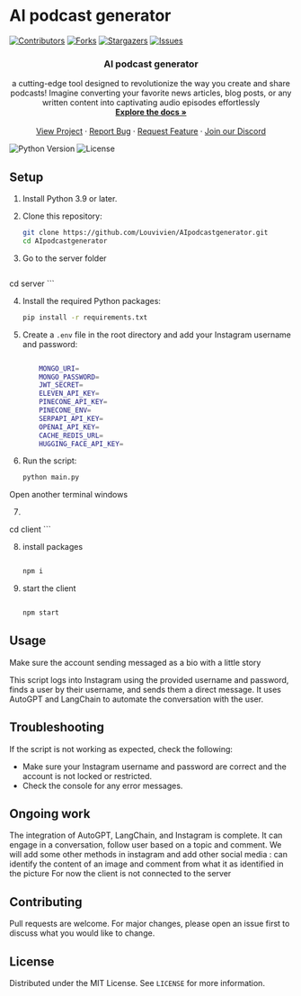 # AI podcast generator

[![Contributors][contributors-shield]][contributors-url]
[![Forks][forks-shield]][forks-url]
[![Stargazers][stars-shield]][stars-url]
[![Issues][issues-shield]][issues-url]

<p align="center">
  <h3 align="center">AI podcast generator</h3>

  <p align="center">
    a cutting-edge tool designed to revolutionize the way you create and share podcasts! Imagine converting your favorite news articles, blog posts, or any written content into captivating audio episodes effortlessly
    <br />
    <a href="https://github.com/Louvivien/AIpodcastgenerator"><strong>Explore the docs »</strong></a>
    <br />
    <br />
    <a href="https://lablab.ai/event/ai-agents-hackathon/let-them-live">View Project</a>
    ·
    <a href="https://github.com/Louvivien/AIpodcastgenerator/issues">Report Bug</a>
    ·
    <a href="https://github.com/Louvivien/AIpodcastgenerator/issues">Request Feature</a>
        ·
    <a href="https://discord.gg/e3sZ2wxWR2">Join our Discord</a>
  </p>
</p>

![Python Version][python-image]
![License][license-image]

## Setup 

1. Install Python 3.9 or later.

2. Clone this repository:

    ```bash
    git clone https://github.com/Louvivien/AIpodcastgenerator.git 
    cd AIpodcastgenerator
    ```
    
    
3. Go to the server folder
    ```bash

cd server
    ```


 4. Install the required Python packages:

    ```bash
    pip install -r requirements.txt
    ```

5. Create a `.env` file in the root directory and add your Instagram username and password:

    ```bash

        MONGO_URI=
        MONGO_PASSWORD=
        JWT_SECRET=
        ELEVEN_API_KEY=
        PINECONE_API_KEY=
        PINECONE_ENV=
        SERPAPI_API_KEY=
        OPENAI_API_KEY=
        CACHE_REDIS_URL=
        HUGGING_FACE_API_KEY=
    ```

6. Run the script:

    ```bash
    python main.py
    ```


Open another terminal windows
    
7. 
    ```bash

cd client
    ```


8. install packages
    ```bash

   npm i
    ```


9. start the client
    ```bash

   npm start

    ```





## Usage

Make sure the account sending messaged as a bio with a little story

This script logs into Instagram using the provided username and password, finds a user by their username, and sends them a direct message. It uses AutoGPT and LangChain to automate the conversation with the user.

## Troubleshooting

If the script is not working as expected, check the following:

- Make sure your Instagram username and password are correct and the account is not locked or restricted.
- Check the console for any error messages.

## Ongoing work

The integration of AutoGPT, LangChain, and Instagram is complete. It can engage in a conversation, follow user based on a topic and comment.
We will add some other methods in instagram and add other social media : can identify the content of an image and comment from what it as identified in the picture
For now the client is not connected to the server

## Contributing

Pull requests are welcome. For major changes, please open an issue first to discuss what you would like to change.

## License

Distributed under the MIT License. See `LICENSE` for more information.

[python-image]: https://img.shields.io/badge/python-v3.6+-blue.svg
[license-image]: https://img.shields.io/badge/license-MIT-blue.svg

[contributors-shield]: https://img.shields.io/github/contributors/Louvivien/AIpodcastgenerator.svg?style=for-the-badge
[contributors-url]: https://github.com/Louvivien/AIpodcastgenerator/graphs/contributors
[forks-shield]: https://img.shields.io/github/forks/Louvivien/AIpodcastgenerator.svg?style=for-the-badge
[forks-url]: https://github.com/Louvivien/AIpodcastgenerator/network/members
[stars-shield]: https://img.shields.io/github/stars/Louvivien/AIpodcastgenerator.svg?style=for-the-badge
[stars-url]: https://github.com/Louvivien/AIpodcastgenerator/stargazers
[issues-shield]: https://img.shields.io/github/issues/Louvivien/AIpodcastgenerator.svg?style=for-the-badge
[issues-url]: https://github.com/Louvivien/AIpodcastgenerator/issues
[license-shield]: https://img.shields.io/github/license/Louvivien/AIpodcastgenerator.svg?style=for-the-badge
[license-url]: https://github.com/Louvivien/AIpodcastgenerator/blob/master/LICENSE.txt
[linkedin-shield]: https://img.shields.io/badge/-LinkedIn-black.svg?style=for-the-badge&logo=linkedin&colorB=555




